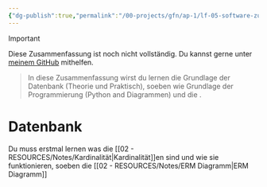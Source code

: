 ```yaml
---
{"dg-publish":true,"permalink":"/00-projects/gfn/ap-1/lf-05-software-zur-verwaltung-von-daten-anpassen/","tags":["inProgress","datenbank","code/SQL","code/python","GFN/LF05"],"noteIcon":"","updated":"2024-10-06T19:54:03.000+02:00"}
---
```


>[!important] 
>Diese Zusammenfassung ist noch nicht vollständig.
>Du kannst gerne unter [meinem GitHub](https://github.com/U-L-M-S/digital-garden) mithelfen.

> In diese Zusammenfassung wirst du lernen die Grundlage der Datenbank (Theorie und Praktisch), soeben wie Grundlage der Programmierung (Python and Diagrammen) und die .


# Datenbank

Du muss erstmal lernen was die  [[02 - RESOURCES/Notes/Kardinalität\|Kardinalität]]en sind und wie sie funktionieren, soeben die [[02 - RESOURCES/Notes/ERM Diagramm\|ERM Diagramm]]